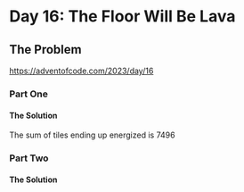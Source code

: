 # Day 16: The Floor Will Be Lava

## The Problem

https://adventofcode.com/2023/day/16

### Part One

#### The Solution
The sum of tiles ending up energized is 7496

### Part Two

#### The Solution